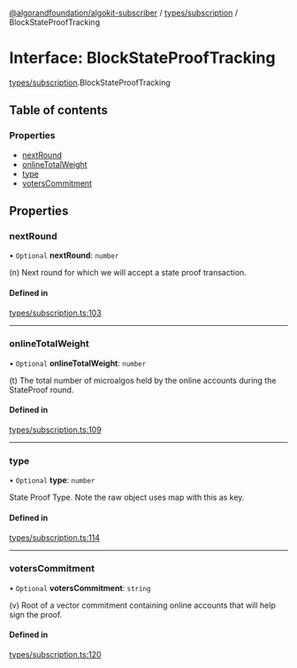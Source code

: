 [@algorandfoundation/algokit-subscriber](../README.md) / [types/subscription](../modules/types_subscription.md) / BlockStateProofTracking

# Interface: BlockStateProofTracking

[types/subscription](../modules/types_subscription.md).BlockStateProofTracking

## Table of contents

### Properties

- [nextRound](types_subscription.BlockStateProofTracking.md#nextround)
- [onlineTotalWeight](types_subscription.BlockStateProofTracking.md#onlinetotalweight)
- [type](types_subscription.BlockStateProofTracking.md#type)
- [votersCommitment](types_subscription.BlockStateProofTracking.md#voterscommitment)

## Properties

### nextRound

• `Optional` **nextRound**: `number`

(n) Next round for which we will accept a state proof transaction.

#### Defined in

[types/subscription.ts:103](https://github.com/algorandfoundation/algokit-subscriber-ts/blob/main/src/types/subscription.ts#L103)

---

### onlineTotalWeight

• `Optional` **onlineTotalWeight**: `number`

(t) The total number of microalgos held by the online accounts during the
StateProof round.

#### Defined in

[types/subscription.ts:109](https://github.com/algorandfoundation/algokit-subscriber-ts/blob/main/src/types/subscription.ts#L109)

---

### type

• `Optional` **type**: `number`

State Proof Type. Note the raw object uses map with this as key.

#### Defined in

[types/subscription.ts:114](https://github.com/algorandfoundation/algokit-subscriber-ts/blob/main/src/types/subscription.ts#L114)

---

### votersCommitment

• `Optional` **votersCommitment**: `string`

(v) Root of a vector commitment containing online accounts that will help sign
the proof.

#### Defined in

[types/subscription.ts:120](https://github.com/algorandfoundation/algokit-subscriber-ts/blob/main/src/types/subscription.ts#L120)
